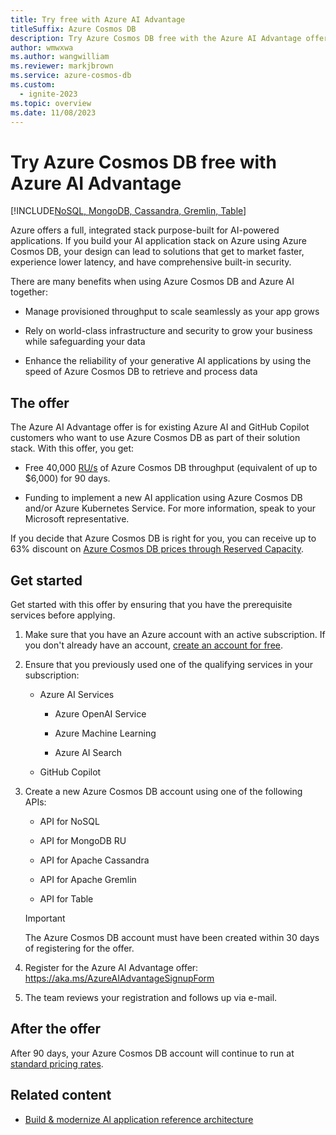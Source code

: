```yaml
---
title: Try free with Azure AI Advantage
titleSuffix: Azure Cosmos DB
description: Try Azure Cosmos DB free with the Azure AI Advantage offer. Innovate with a full, integrated stack purpose-built for AI-powered applications.
author: wmwxwa
ms.author: wangwilliam
ms.reviewer: markjbrown
ms.service: azure-cosmos-db
ms.custom:
  - ignite-2023
ms.topic: overview
ms.date: 11/08/2023
---
```


# Try Azure Cosmos DB free with Azure AI Advantage

[!INCLUDE[NoSQL, MongoDB, Cassandra, Gremlin, Table](includes/appliesto-nosql-mongodb-cassandra-gremlin-table.md)]

Azure offers a full, integrated stack purpose-built for AI-powered applications. If you build your AI application stack on Azure using Azure Cosmos DB, your design can lead to solutions that get to market faster, experience lower latency, and have comprehensive built-in security.

There are many benefits when using Azure Cosmos DB and Azure AI together:

- Manage provisioned throughput to scale seamlessly as your app grows

- Rely on world-class infrastructure and security to grow your business while safeguarding your data

- Enhance the reliability of your generative AI applications by using the speed of Azure Cosmos DB to retrieve and process data

## The offer

The Azure AI Advantage offer is for existing Azure AI and GitHub Copilot customers who want to use Azure Cosmos DB as part of their solution stack. With this offer, you get:

- Free 40,000 [RU/s](request-units.md) of Azure Cosmos DB throughput (equivalent of up to $6,000) for 90 days.

- Funding to implement a new AI application using Azure Cosmos DB and/or Azure Kubernetes Service. For more information, speak to your Microsoft representative.

If you decide that Azure Cosmos DB is right for you, you can receive up to 63% discount on [Azure Cosmos DB prices through Reserved Capacity](reserved-capacity.md).

## Get started

Get started with this offer by ensuring that you have the prerequisite services before applying.

1. Make sure that you have an Azure account with an active subscription. If you don't already have an account, [create an account for free](https://azure.microsoft.com/free).

1. Ensure that you previously used one of the qualifying services in your subscription:

    - Azure AI Services

        - Azure OpenAI Service

        - Azure Machine Learning

        - Azure AI Search

    - GitHub Copilot

1. Create a new Azure Cosmos DB account using one of the following APIs:

    - API for NoSQL

    - API for MongoDB RU

    - API for Apache Cassandra

    - API for Apache Gremlin

    - API for Table

    > [!IMPORTANT]
    > The Azure Cosmos DB account must have been created within 30 days of registering for the offer.

1. Register for the Azure AI Advantage offer: <https://aka.ms/AzureAIAdvantageSignupForm>

1. The team reviews your registration and follows up via e-mail.

## After the offer

After 90 days, your Azure Cosmos DB account will continue to run at [standard pricing rates](https://azure.microsoft.com/pricing/details/cosmos-db/).

## Related content

- [Build & modernize AI application reference architecture](https://github.com/Azure/Build-Modern-AI-Apps)
